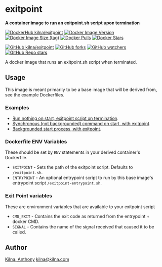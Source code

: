 # exitpoint

**A container image to run an exitpoint.sh script upon termination**

[![DockerHub kilna/exitpoint](https://img.shields.io/badge/DockerHub-kilna/exitpoint-blue?logo=docker)](https://hub.docker.com/r/kilna/exitpoint)
[![Docker Image Version](https://img.shields.io/docker/v/kilna/exitpoint?sort=semver)](https://hub.docker.com/r/kilna/exitpoint)
[![Docker Image Size (tag)](https://img.shields.io/docker/image-size/kilna/exitpoint/latest)](https://hub.docker.com/r/kilna/exitpoint)
[![Docker Pulls](https://img.shields.io/docker/pulls/kilna/exitpoint?style=social)](https://hub.docker.com/r/kilna/exitpoint)
[![Docker Stars](https://img.shields.io/docker/stars/kilna/exitpoint?style=social)](https://hub.docker.com/r/kilna/exitpoint)

[![GitHub kilna/exitpoint](https://img.shields.io/badge/GitHub-kilna/exitpoint-green?logo=github)](https://github.com/kilna/exitpoint)
[![GitHub forks](https://img.shields.io/github/forks/kilna/exitpoint?style=social)](https://github.com/kilna/exitpoint/forks)
[![GitHub watchers](https://img.shields.io/github/watchers/kilna/exitpoint?style=social)](https://github.com/kilna/exitpoint/watchers)
[![GitHub Repo stars](https://img.shields.io/github/stars/kilna/exitpoint?style=social)](https://github.com/kilna/exitpoint/stargazers)

A docker image that runs an exitpoint.sh script when terminated.

## Usage

This image is meant primarily to be a base image that will be derived from,
see the example Dockerfiles.

### Examples

* [Run nothing on start, exitpoint script on termination](examples/exit-only).
* [Synchronous (not backgrounded) command on start, with exitpoint](examples/synchronous).
* [Backgrounded start process, with exitpoint](examples/background).

### Dockerfile ENV Variables

These should be set by `ENV` statements in your derived container's Dockerfile.

* `EXITPOINT` - Sets the path of the exitpoint script. Defaults to
  `/exitpoint.sh`.
* `ENTRYPOINT` - An optional entrypoint script to run by this base image's
   entrypoint script `/exitpoint-entrypoint.sh`.

### Exit Point variables

These are environment variables that are available to your exitpoint script

* `CMD_EXIT` - Contains the exit code as returned from the entrypoint + docker
   CMD.
* `SIGNAL` - Contains the name of the signal received that caused it to be
   called.

## Author

[Kilna, Anthony](http://github.com/kilna)
[kilna@kilna.com](mailto:kilna@kilna.com)



